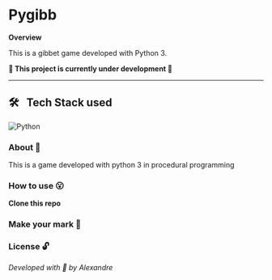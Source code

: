 # Pygibb

**Overview**

This is a gibbet game developed with Python 3.

**:construction: This project is currently under development :construction:**

---

## 🛠 &nbsp; Tech Stack used 
![Python](https://img.shields.io/badge/-Python-05122A?style=flat&logo=python)&nbsp;

### About :book:
This is a game developed with python 3 in procedural programming

### How to use :open_mouth:

**Clone this repo**



### Make your mark :triangular_flag_on_post:      

### License :unlock:


*Developed with :purple_heart: by Alexandre*  
